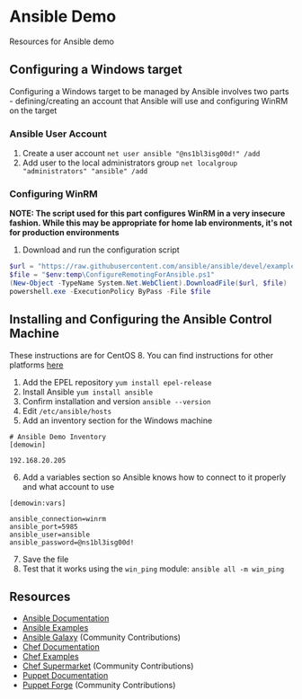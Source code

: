 # Ansible Demo
Resources for Ansible demo

## Configuring a Windows target
Configuring a Windows target to be managed by Ansible involves two parts - defining/creating an account that Ansible will use and configuring WinRM on the target

### Ansible User Account
1. Create a user account ```net user ansible "@ns1bl3isg00d!" /add```
2. Add user to the local administrators group ```net localgroup "administrators" "ansible" /add```

### Configuring WinRM
**NOTE: The script used for this part configures WinRM in a very insecure fashion.  While this may be appropriate for home lab environments, it's not for production environments**
1. Download and run the configuration script 
```powershell
$url = "https://raw.githubusercontent.com/ansible/ansible/devel/examples/scripts/ConfigureRemotingForAnsible.ps1"
$file = "$env:temp\ConfigureRemotingForAnsible.ps1"
(New-Object -TypeName System.Net.WebClient).DownloadFile($url, $file)
powershell.exe -ExecutionPolicy ByPass -File $file
```

## Installing and Configuring the Ansible Control Machine
These instructions are for CentOS 8.  You can find instructions for other platforms [here](https://docs.ansible.com/ansible/latest/installation_guide/index.html)
1. Add the EPEL repository ```yum install epel-release```
2. Install Ansible ```yum install ansible```
3. Confirm installation and version ```ansible --version```
4. Edit `/etc/ansible/hosts`
5. Add an inventory section for the Windows machine
```shell
# Ansible Demo Inventory
[demowin]

192.168.20.205
```
6. Add a variables section so Ansible knows how to connect to it properly and what account to use
```shell
[demowin:vars]

ansible_connection=winrm
ansible_port=5985
ansible_user=ansible
ansible_password=@ns1bl3isg00d!
```
7. Save the file
8. Test that it works using the `win_ping` module: `ansible all -m win_ping`

## Resources
* [Ansible Documentation](https://docs.ansible.com/ansible/latest/index.html)
* [Ansible Examples](https://github.com/ansible/ansible-examples)
* [Ansible Galaxy](https://galaxy.ansible.com/) (Community Contributions)
* [Chef Documentation](https://docs.chef.io/)
* [Chef Examples](https://github.com/chef-cft/chef-examples)
* [Chef Supermarket](https://supermarket.chef.io/) (Community Contributions)
* [Puppet Documentation](https://puppet.com/docs/puppet/latest/puppet_index.html)
* [Puppet Forge](https://forge.puppet.com/)  (Community Contributions)